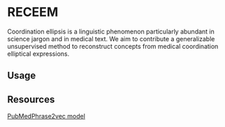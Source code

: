 # RECEEM
Coordination ellipsis is a linguistic phenomenon particularly abundant in science jargon and in medical text. We aim to contribute a generalizable unsupervised method to reconstruct concepts from medical coordination elliptical expressions. 

## Usage


## Resources

[PubMedPhrase2vec model](https://drive.google.com/open?id=14a3_8rK9vDosWYL9w9wo77w8WuKoqyAO)

